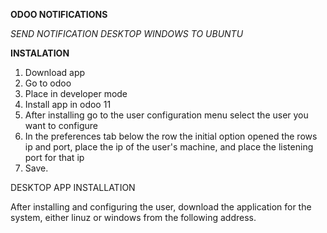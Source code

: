 **ODOO NOTIFICATIONS**

*SEND NOTIFICATION DESKTOP WINDOWS TO UBUNTU*

**INSTALATION**
1. Download app
2. Go to odoo
3. Place in developer mode
4. Install app in odoo 11
5. After installing go to the user configuration menu select the user you want to configure
6. In the preferences tab below the row the initial option opened the rows ip and port, place the ip of the user's machine, and place the listening port for that ip
7. Save.


DESKTOP APP INSTALLATION

After installing and configuring the user, download the application for the system, either linuz or windows from the following address.
